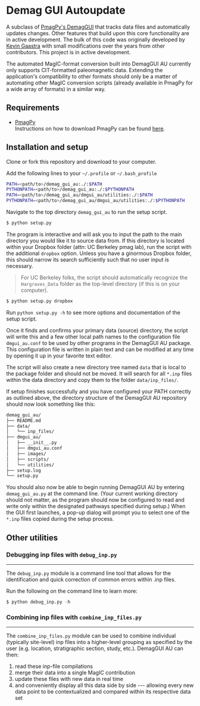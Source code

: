 # Demag GUI Autoupdate

A subclass of [PmagPy's DemagGUI](https://github.com/PmagPy/PmagPy) that tracks data files and
automatically updates changes. Other features that build upon this core functionality are in active
development. The bulk of this code was originally developed by [Kevin
Gaastra](https://github.com/Caoimhinmg) with small modifications over the years from other
contributors. This project is in active development.

The automated MagIC-format conversion built into DemagGUI AU currently only supports CIT-formatted
paleomagnetic data. Extending the application's compatibility to other formats should only be a
matter of automating other MagIC conversion scripts (already available in PmagPy for a wide array of
formats) in a similar way.

## Requirements

- [PmagPy](https://github.com/PmagPy/PmagPy)\
Instructions on how to download PmagPy can be found [here](https://github.com/PmagPy/PmagPy#how-to-get-it).

<!---
THE FOLLOWING APPLIES TO THE 'DEV' BRANCH ONLY!

> **Important:** Some features of DemagGUI AU that are in active development might rely on small tweaks to
> `demag_gui.py` that have not yet been integrated into PmagPy or are not included in the latest
> release. To ensure compatibility between this code and your installation of PmagPy, I would
> currently recommended downloading or cloning this fork of PmagPy:
> https://github.com/lfairchild/PmagPy/tree/au. More detailed instructions for how to go about this
> are provided down the page. (Ideally, this will only be necessary for the development branch of
> DemagGUI AU---the master branch should work on the latest PmagPy release.)


\
To download and use this fork (specifically the `au` branch), navigate to a directory of your choosing and enter the following on the command
line:
    ```
    git clone --single-branch -b au https://github.com/lfairchild/PmagPy.git
    ```
    This specific command should help to keep the installation as lightweight as possible by cloning
    only the `au` branch of the fork. If you prefer to simply download the forked repository or
    clone it normally via
    ```
    git clone https://github.com/lfairchild/PmagPy.git
    ``` 
    these methods should work equally well.
-->

## Installation and setup

Clone or fork this repository and download to your computer. 

Add the following lines to your `~/.profile` or `~/.bash_profile`
```bash
PATH=<path/to>/demag_gui_au:./:$PATH
PYTHONPATH=<path/to>/demag_gui_au:./:$PYTHONPATH
PATH=<path/to>/demag_gui_au/dmgui_au/utilities:./:$PATH
PYTHONPATH=<path/to>/demag_gui_au/dmgui_au/utilities:./:$PYTHONPATH
```
Navigate to the top directory `demag_gui_au` to run the setup script.
```bash
$ python setup.py
```
The program is interactive and will ask you to input the path to the main directory you would like
it to source data from. If this directory is located within your Dropbox folder (attn: UC Berkeley
pmag lab), run the script with the additional `dropbox` option. Unless you have a ginormous Dropbox
folder, this should narrow its search sufficiently such that no user input is necessary.
>For UC Berkeley folks, the script should automatically recognize the `Hargraves_Data` folder as the
top-level directory (if this is on your computer). 

```bash
$ python setup.py dropbox
```
Run `python setup.py -h` to see more options and documentation of the setup script.

Once it finds and confirms your primary data (source) directory, the script will write this and a
few other local path names to the configuration file `dmgui_au.conf` to be used by other programs in
the DemagGUI AU package. This configuration file is written in plain text and can be modified
at any time by opening it up in your favorite text editor.

The script will also create a new directory tree named `data` that is local to the package folder
and should not be moved. It will search for all `*.inp` files within the data directory and copy
them to the folder `data/inp_files/`.

If setup finishes successfully and you have configured your PATH correctly as outlined above, the
directory structure of the DemagGUI AU repository should now look something like this: 

```bash
demag_gui_au/
├── README.md
├── data/
│   └── inp_files/
├── dmgui_au/
│   ├── __init__.py
│   ├── dmgui_au.conf
│   ├── images/
│   ├── scripts/
│   └── utilities/
├── setup.log
└── setup.py
```

You should also now be able to begin running DemagGUI AU by entering `demag_gui_au.py` at the
command line. (Your current working directory should not matter, as the program should now be
configured to read and write only within the designated pathways specified during setup.) When the
GUI first launches, a pop-up dialog will prompt you to select one of the `*.inp` files copied during
the setup process.

## Other utilities
### Debugging inp files with `debug_inp.py`
----
The `debug_inp.py` module is a command line tool that allows for the identification and quick
correction of common errors within .inp files. 

Run the following on the command line to learn more:
```python
$ python debug_inp.py -h
```

### Combining inp files with `combine_inp_files.py`
----
The `combine_inp_files.py` module can be used to combine individual (typically site-level) inp files
into a higher-level grouping as specified by the user (e.g. location, stratigraphic section, study,
etc.). DemagGUI AU can then:

1. read these inp-file compilations
1. merge their data into a single MagIC contribution
1. update these files with new data in real time
1. and conveniently display all this data side by side --- allowing every new data point to be contextualized and compared within its respective data set
